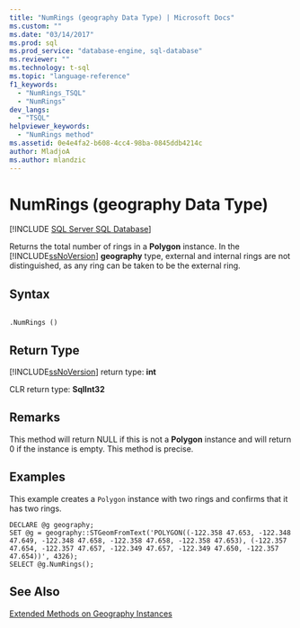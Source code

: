 ```yaml
---
title: "NumRings (geography Data Type) | Microsoft Docs"
ms.custom: ""
ms.date: "03/14/2017"
ms.prod: sql
ms.prod_service: "database-engine, sql-database"
ms.reviewer: ""
ms.technology: t-sql
ms.topic: "language-reference"
f1_keywords: 
  - "NumRings_TSQL"
  - "NumRings"
dev_langs: 
  - "TSQL"
helpviewer_keywords: 
  - "NumRings method"
ms.assetid: 0e4e4fa2-b608-4cc4-98ba-0845ddb4214c
author: MladjoA
ms.author: mlandzic 
---
```

# NumRings (geography Data Type)
[!INCLUDE [SQL Server SQL Database](../../includes/applies-to-version/sql-asdb.md)]

  Returns the total number of rings in a **Polygon** instance. In the [!INCLUDE[ssNoVersion](../../includes/ssnoversion-md.md)] **geography** type, external and internal rings are not distinguished, as any ring can be taken to be the external ring.  
  
## Syntax  
  
```  
  
.NumRings ()  
```  
  
## Return Type  
 [!INCLUDE[ssNoVersion](../../includes/ssnoversion-md.md)] return type: **int**  
  
 CLR return type: **SqlInt32**  
  
## Remarks  
 This method will return NULL if this is not a **Polygon** instance and will return 0 if the instance is empty. This method is precise.  
  
## Examples  
 This example creates a `Polygon` instance with two rings and confirms that it has two rings.  
  
```  
DECLARE @g geography;  
SET @g = geography::STGeomFromText('POLYGON((-122.358 47.653, -122.348 47.649, -122.348 47.658, -122.358 47.658, -122.358 47.653), (-122.357 47.654, -122.357 47.657, -122.349 47.657, -122.349 47.650, -122.357 47.654))', 4326);  
SELECT @g.NumRings();  
```  
  
## See Also  
 [Extended Methods on Geography Instances](../../t-sql/spatial-geography/extended-methods-on-geography-instances.md)  
  
  
